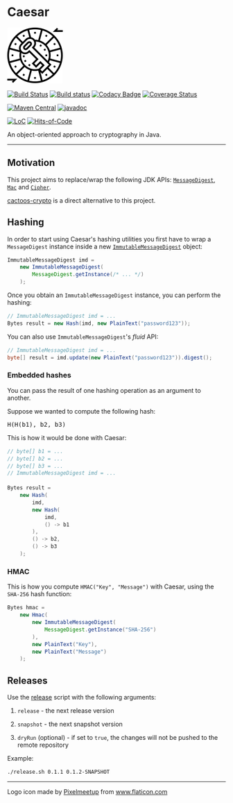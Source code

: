 # Caesar

![Logo](logo.png)

[![Build Status](https://travis-ci.com/Glusk/caesar.svg?branch=master)](https://travis-ci.com/Glusk/caesar)
[![Build status](https://ci.appveyor.com/api/projects/status/kvotrwt9pqn0dbg5/branch/master?svg=true)](https://ci.appveyor.com/project/Glusk/caesar/branch/master)
[![Codacy Badge](https://app.codacy.com/project/badge/Grade/36750977c17d4e238c343aac4d9913f2)](https://www.codacy.com/manual/Glusk/caesar?utm_source=github.com&amp;utm_medium=referral&amp;utm_content=Glusk/caesar&amp;utm_campaign=Badge_Grade)
[![Coverage Status](https://coveralls.io/repos/github/Glusk/caesar/badge.svg?branch=master)](https://coveralls.io/github/Glusk/caesar?branch=master)

[![Maven Central](https://maven-badges.herokuapp.com/maven-central/com.github.glusk/caesar/badge.svg)](https://maven-badges.herokuapp.com/maven-central/com.github.glusk/caesar)
[![javadoc](https://javadoc.io/badge2/com.github.glusk/caesar/javadoc.svg)](https://javadoc.io/doc/com.github.glusk/caesar)

[![LoC](https://tokei.rs/b1/github/glusk/caesar)](https://github.com/Glusk/caesar)
[![Hits-of-Code](https://hitsofcode.com/github/glusk/caesar?branch=master)](https://hitsofcode.com/view/github/glusk/caesar?branch=master)

An object-oriented approach to cryptography in Java.

---

## Motivation

This project aims to replace/wrap the following JDK APIs: 
[`MessageDigest`](https://docs.oracle.com/en/java/javase/11/docs/api/java.base/java/security/MessageDigest.html),
[`Mac`](https://docs.oracle.com/en/java/javase/11/docs/api/java.base/javax/crypto/Mac.html) and
[`Cipher`](https://docs.oracle.com/en/java/javase/11/docs/api/java.base/javax/crypto/Cipher.html).

[cactoos-crypto](https://github.com/g4s8/cactoos-crypto) is a direct alternative to this project.

## Hashing

In order to start using Caesar's hashing utilities you first have to wrap a `MessageDigest`
instance inside a new [`ImmutableMessageDigest`](https://javadoc.io/doc/com.github.glusk/caesar/latest/com.github.glusk.caesar/com/github/glusk/caesar/hashing/ImmutableMessageDigest.html)
object:

``` java
ImmutableMessageDigest imd =
    new ImmutableMessageDigest(
        MessageDigest.getInstance(/* ... */)
    );
```

Once you obtain an `ImmutableMessageDigest` instance, you can perform the hashing:

``` java
// ImmutableMessageDigest imd = ...
Bytes result = new Hash(imd, new PlainText("password123"));
```
You can also use `ImmutableMessageDigest`'s *fluid* API:
``` java
// ImmutableMessageDigest imd = ...
byte[] result = imd.update(new PlainText("password123")).digest();
```

### Embedded hashes

You can pass the result of one hashing operation as an argument to
another.

Suppose we wanted to compute the following hash:
<pre>
H(H(b1), b2, b3)
</pre>

This is how it would be done with Caesar:
``` java
// byte[] b1 = ...
// byte[] b2 = ...
// byte[] b3 = ...
// ImmutableMessageDigest imd = ...

Bytes result = 
    new Hash(
        imd,
        new Hash(
            imd,
            () -> b1
        ),
        () -> b2,
        () -> b3
    );
```

### HMAC

This is how you compute `HMAC("Key", "Message")` with Caesar, using the
`SHA-256` hash function:

``` java
Bytes hmac =
    new Hmac(
        new ImmutableMessageDigest(
            MessageDigest.getInstance("SHA-256")
        ),
        new PlainText("Key"),
        new PlainText("Message")
    );
```

## Releases

Use the [release](./release.sh) script with the following arguments:

1.  `release` - the next release version

2.  `snapshot` - the next snapshot version

3.  `dryRun` (optional) - if set to `true`, the changes will not be pushed
   to the remote repository

Example:

``` bash
./release.sh 0.1.1 0.1.2-SNAPSHOT
```

---

<div>Logo icon made by <a href="https://www.flaticon.com/free-icon/caesar-cipher_1792163" title="Pixelmeetup">Pixelmeetup</a> from <a href="https://www.flaticon.com/" title="Flaticon">www.flaticon.com</a></div>
